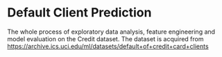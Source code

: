 # Default Client Prediction
The whole process of exploratory data analysis, feature engineering and model evaluation on the Credit dataset.
The dataset is acquired from https://archive.ics.uci.edu/ml/datasets/default+of+credit+card+clients
